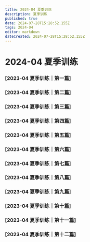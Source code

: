 ```yaml
---
title: 2024-04 夏季训练
description: 夏季训练
published: true
date: 2024-07-28T15:28:52.155Z
tags: 2024-04
editor: markdown
dateCreated: 2024-07-28T15:28:52.155Z
---
```


# 2024-04 夏季训练
### [2023-04 夏季训练｜第一篇]
### [2023-04 夏季训练｜第二篇]
### [2023-04 夏季训练｜第三篇]
### [2023-04 夏季训练｜第四篇]
### [2023-04 夏季训练｜第五篇]
### [2023-04 夏季训练｜第六篇]
### [2023-04 夏季训练｜第七篇]
### [2023-04 夏季训练｜第八篇]
### [2023-04 夏季训练｜第九篇]
### [2023-04 夏季训练｜第十篇]
### [2023-04 夏季训练｜第十一篇]
### [2023-04 夏季训练｜第十二篇]


<!-- Google tag (gtag.js) -->
<script async src="https://www.googletagmanager.com/gtag/js?id=G-1P8709Z16T"></script>
<script>
  window.dataLayer = window.dataLayer || [];
  function gtag(){dataLayer.push(arguments);}
  gtag('js', new Date());

  gtag('config', 'G-1P8709Z16T');
</script>